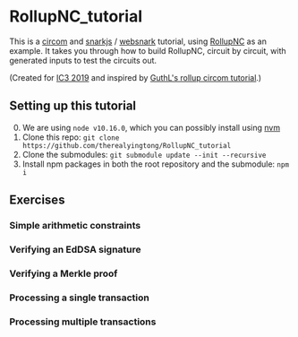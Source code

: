 # RollupNC_tutorial
This is a [circom](https://github.com/iden3/circom) and [snarkjs](https://github.com/iden3/snarkjs) / [websnark](https://github.com/iden3/websnark) tutorial, using [RollupNC](https://github.com/barryWhiteHat/RollupNC) as an example. It takes you through how to build RollupNC, circuit by circuit, with generated inputs to test the circuits out.

(Created for [IC3 2019](https://www.initc3.org/) and inspired by [GuthL's rollup circom tutorial](https://github.com/GuthL/roll_up_circom_tutorial).)


## Setting up this tutorial
0. We are using `node v10.16.0`, which you can possibly install using [nvm](https://github.com/nvm-sh/nvm/blob/master/README.md)
1. Clone this repo: `git clone https://github.com/therealyingtong/RollupNC_tutorial`
2. Clone the submodules: `git submodule update --init --recursive`
3. Install npm packages in both the root repository and the submodule: `npm i`

## Exercises
### Simple arithmetic constraints

### Verifying an EdDSA signature

### Verifying a Merkle proof

### Processing a single transaction

### Processing multiple transactions
